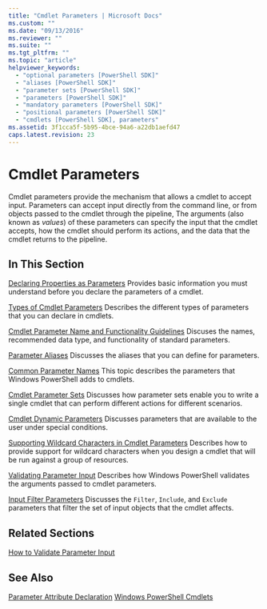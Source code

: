 ```yaml
---
title: "Cmdlet Parameters | Microsoft Docs"
ms.custom: ""
ms.date: "09/13/2016"
ms.reviewer: ""
ms.suite: ""
ms.tgt_pltfrm: ""
ms.topic: "article"
helpviewer_keywords:
  - "optional parameters [PowerShell SDK]"
  - "aliases [PowerShell SDK]"
  - "parameter sets [PowerShell SDK]"
  - "parameters [PowerShell SDK]"
  - "mandatory parameters [PowerShell SDK]"
  - "positional parameters [PowerShell SDK]"
  - "cmdlets [PowerShell SDK], parameters"
ms.assetid: 3f1cca5f-5b95-4bce-94a6-a22db1aefd47
caps.latest.revision: 23
---
```

# Cmdlet Parameters
Cmdlet parameters provide the mechanism that allows a cmdlet to accept input. Parameters can accept input directly from the command line, or from objects passed to the cmdlet through the pipeline, The arguments (also known as *values*) of these parameters can specify the input that the cmdlet accepts, how the cmdlet should perform its actions, and the data that the cmdlet returns to the pipeline.

## In This Section
 [Declaring Properties as Parameters](./declaring-properties-as-parameters.md)
 Provides basic information you must understand before you declare the parameters of a cmdlet.

 [Types of Cmdlet Parameters](./types-of-cmdlet-parameters.md)
 Describes the different types of parameters that you can declare in cmdlets.

 [Cmdlet Parameter Name and Functionality Guidelines](./standard-cmdlet-parameter-names-and-types.md)
 Discuses the names, recommended data type, and functionality of standard parameters.

 [Parameter Aliases](./parameter-aliases.md)
 Discusses the aliases that you can define for parameters.

 [Common Parameter Names](./common-parameter-names.md)
 This topic describes the parameters that Windows PowerShell adds to cmdlets.

 [Cmdlet Parameter Sets](./cmdlet-parameter-sets.md)
 Discusses how parameter sets enable you to write a single cmdlet that can perform different actions for different scenarios.

 [Cmdlet Dynamic Parameters](./cmdlet-dynamic-parameters.md)
 Discusses parameters that are available to the user under special conditions.

 [Supporting Wildcard Characters in Cmdlet Parameters](./supporting-wildcard-characters-in-cmdlet-parameters.md)
 Describes how to provide support for wildcard characters when you design a cmdlet that will be run against a group of resources.

 [Validating Parameter Input](./validating-parameter-input.md)
 Describes how Windows PowerShell validates the arguments passed to cmdlet parameters.

 [Input Filter Parameters](./input-filter-parameters.md)
 Discusses the `Filter`, `Include`, and `Exclude` parameters that filter the set of input objects that the cmdlet affects.

## Related Sections
 [How to Validate Parameter Input](./how-to-validate-parameter-input.md)

## See Also
 [Parameter Attribute Declaration](./parameter-attribute-declaration.md)
 [Windows PowerShell Cmdlets](./cmdlet-overview.md)
